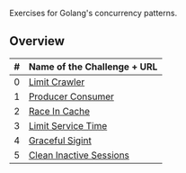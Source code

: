 Exercises for Golang's concurrency patterns.

## Overview

| #   | Name of the Challenge + URL                                                                                     |
| --- | :-------------------------------------------------------------------------------------------------------------- |
| 0   | [Limit Crawler](https://github.com/mindworker/go-concurrency-exercises/tree/master/0-limit-crawler)             |
| 1   | [Producer Consumer](https://github.com/mindworker/go-concurrency-exercises/tree/master/1-producer-consumer)     |
| 2   | [Race In Cache](https://github.com/mindworker/go-concurrency-exercises/tree/master/2-race-in-cache)             |
| 3   | [Limit Service Time](https://github.com/mindworker/go-concurrency-exercises/tree/master/3-limit-service-time)   |
| 4   | [Graceful Sigint](https://github.com/mindworker/go-concurrency-exercises/tree/master/4-graceful-sigint)         |
| 5   | [Clean Inactive Sessions](https://github.com/mindworker/go-concurrency-exercises/tree/master/5-session-cleaner) |
